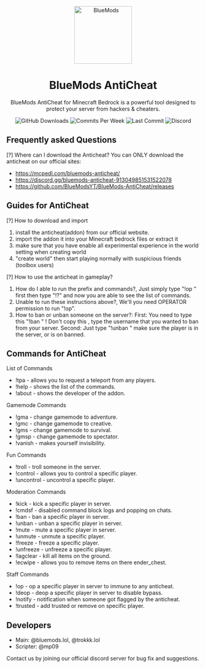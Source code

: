 <p align="center"><img src="https://bluemods.neocities.org/p/ic_blue.png" alt="BlueMods" width="150" height="150"></p>
<h1 align="center">BlueMods AntiCheat</h1>
<p align="center">BlueMods AntiCheat for Minecraft Bedrock is a powerful tool designed to protect your server from hackers & cheaters.</p>
<p align="center">
        <img src="https://img.shields.io/github/downloads/BlueModsYT/BlueMods-AntiCheat/total?style=for-the-badge" alt="GitHub Downloads">
        <img src="https://img.shields.io/github/commit-activity/m/BlueModsYT/BlueMods-AntiCheat?style=for-the-badge" alt="Commits Per Week">
        <img src="https://img.shields.io/github/last-commit/BlueModsYT/BlueMods-AntiCheat?style=for-the-badge" alt="Last Commit">
        <img src="https://img.shields.io/discord/913049851531522078?style=for-the-badge&label=Discord&color=0000ff&link=https%3A%2F%2Fdiscord.gg%2Fbluemods-anticheat-913049851531522078" alt="Discord">
</p>

## Frequently asked Questions
[?] Where can I download the Anticheat?
You can ONLY download the anticheat on our official sites:
- https://mcpedl.com/bluemods-anticheat/
- https://discord.gg/bluemods-anticheat-913049851531522078
- https://github.com/BlueModsYT/BlueMods-AntiCheat/releases

## Guides for AntiCheat 
[?] How to download and import
1. install the anticheat(addon) from our official website.
2. import the addon it into your Minecraft bedrock files or extract it
3. make sure that you have enable all experimental experience in the world setting when creating world
4. "create world" then start playing normally with suspicious friends (toolbox users)

[?] How to use the anticheat in gameplay?
1. How do I able to run the prefix and commands?, Just simply type "!op <player>" first then type "!?" and now you are able to see the list of commands.
2. Unable to run these instructions above?, We'll you need OPERATOR permission to run "!op".
3. How to ban or unban someone on the server?: First: You need to type this "!ban <player>" ! Don't copy this <player>, type the username that you wanted to ban from your server. Second: Just type "!unban <player>" make sure the player is in the server, or is on banned.

## Commands for AntiCheat
List of Commands
- !tpa - allows you to request a teleport from any players.
- !help - shows the list of the commands.
- !about - shows the developer of the addon.

Gamemode Commands
- !gma - change gamemode to adventure.
- !gmc - change gamemode to creative.
- !gms - change gamemode to survival.
- !gmsp - change gamemode to spectator.
- !vanish - makes yourself invisibility.

Fun Commands
- !troll - troll someone in the server.
- !control - allows you to control a specific player.
- !uncontrol - uncontrol a specific player.

Moderation Commands
- !kick - kick a specific player in server.
- !cmdsf - disabled command block logs and popping on chats.
- !ban - ban a specific player in server.
- !unban - unban a specific player in server.
- !mute - mute a specific player in server.
- !unmute - unmute a specific player.
- !freeze - freeze a specific player.
- !unfreeze - unfreeze a specific player.
- !lagclear - kill all items on the ground.
- !ecwipe - allows you to remove items on there ender_chest.

Staff Commands
- !op - op a specific player in server to immune to any anticheat.
- !deop - deop a specific player in server to disable bypass.
- !notify - notification when someone got flagged by the anticheat.
- !trusted - add trusted or remove on specific player.

## Developers
- Main: @bluemods.lol, @trokkk.lol
- Scripter: @mp09


Contact us by joining our official discord server for bug fix and suggestions.
